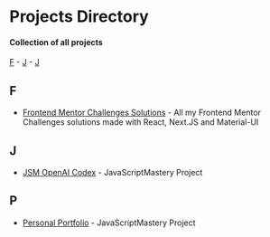# Projects Directory
#### Collection of all projects 

[F](#f) - [J](#j) - [J](#p)

## F <a id="f"></a>
- <a href="https://github.com/Parth-1602/frontend-mentor-challenges-solutions">Frontend Mentor Challenges Solutions<a/> - All my Frontend Mentor Challenges solutions made with React, Next.JS and Material-UI

## J <a id="j"></a>
- <a href="https://github.com/Parth-1602/jsm-openai-codex">JSM OpenAI Codex<a/> - JavaScriptMastery Project

## P <a id="p"></a>
- <a href="https://parth-sharma.netlify.app/">Personal Portfolio<a/> - JavaScriptMastery Project

